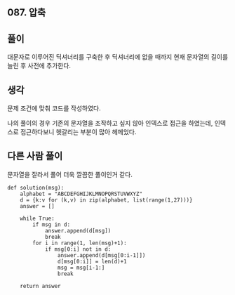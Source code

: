 ## 087. 압축

## 풀이

대문자로 이루어진 딕셔너리를 구축한 후 딕셔너리에 없을 때까지 현재 문자열의 길이를 늘린 후 사전에 추가한다.

## 생각

문제 조건에 맞춰 코드를 작성하였다.

나의 풀이의 경우 기존의 문자열을 조작하고 싶지 않아 인덱스로 접근을 하였는데, 인덱스로 접근하다보니 헷갈리는 부분이 많아 헤메었다.

## 다른 사람 풀이
문자열을 잘라서 풀어 더욱 깔끔한 풀이인거 같다.
```
def solution(msg):
    alphabet = "ABCDEFGHIJKLMNOPQRSTUVWXYZ"
    d = {k:v for (k,v) in zip(alphabet, list(range(1,27)))}
    answer = []

    while True:
        if msg in d:
            answer.append(d[msg])
            break
        for i in range(1, len(msg)+1):
            if msg[0:i] not in d:
                answer.append(d[msg[0:i-1]])
                d[msg[0:i]] = len(d)+1
                msg = msg[i-1:]
                break

    return answer
```
